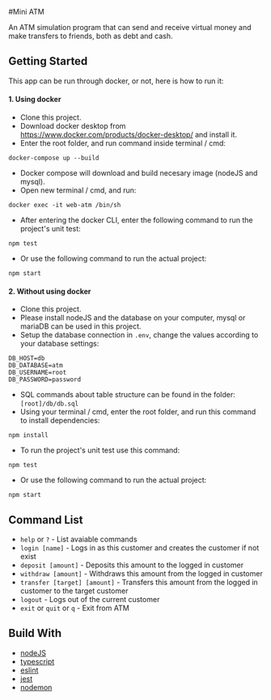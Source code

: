 #Mini ATM

An ATM simulation program that can send and receive virtual money and make transfers to friends, both as debt and cash.

## Getting Started

This app can be run through docker, or not, here is how to run it:

#### 1. Using docker

- Clone this project.
- Download docker desktop from https://www.docker.com/products/docker-desktop/ and install it.
- Enter the root folder, and run command inside terminal / cmd:
```
docker-compose up --build
```
- Docker compose will download and build necesary image (nodeJS and mysql).
- Open new terminal / cmd, and run:
```
docker exec -it web-atm /bin/sh
```
- After entering the docker CLI, enter the following command to run the project's unit test:
```
npm test
```
- Or use the following command to run the actual project:
```
npm start
```

#### 2. Without using docker
- Clone this project.
- Please install nodeJS and the database on your computer, mysql or mariaDB can be used in this project.
- Setup the database connection in `.env`, change the values according to your database settings:
```
DB_HOST=db
DB_DATABASE=atm
DB_USERNAME=root
DB_PASSWORD=password
```
- SQL commands about table structure can be found in the folder: `[root]/db/db.sql`
- Using your terminal / cmd, enter the root folder, and run this command to install dependencies:
```
npm install
```
- To run the project's unit test use this command:
```
npm test
```
- Or use the following command to run the actual project:
```
npm start
```

## Command List
  * `help` or `?` - List avaiable commands
  * `login [name]` - Logs in as this customer and creates the customer if not exist
  * `deposit [amount]` - Deposits this amount to the logged in customer
  * `withdraw [amount]` - Withdraws this amount from the logged in customer
  * `transfer [target] [amount]` - Transfers this amount from the logged in customer to the target customer
  * `logout` - Logs out of the current customer
  * `exit` or `quit` or `q` - Exit from ATM

## Build With
- [nodeJS](https://nodejs.org/en/download/)
- [typescript](https://www.typescriptlang.org/)
- [eslint](https://eslint.org/)
- [jest](https://jestjs.io/)
- [nodemon](https://nodemon.io/)
